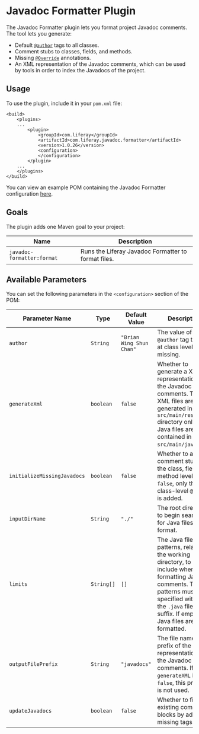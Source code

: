 # Javadoc Formatter Plugin

The Javadoc Formatter plugin lets you format project Javadoc comments. The tool
lets you generate:

- Default [`@author`](http://www.oracle.com/technetwork/java/javase/documentation/index-137868.html#@author)
  tags to all classes.
- Comment stubs to classes, fields, and methods.
- Missing [`@Override`](https://docs.oracle.com/javase/8/docs/api/java/lang/Override.html)
  annotations.
- An XML representation of the Javadoc comments, which can be used by tools in
  order to index the Javadocs of the project.

## Usage

To use the plugin, include it in your `pom.xml` file:

    <build>
        <plugins>
        ...
            <plugin>
                <groupId>com.liferay</groupId>
                <artifactId>com.liferay.javadoc.formatter</artifactId>
                <version>1.0.26</version>
                <configuration>
                </configuration>
            </plugin>
        ...
        </plugins>
    </build>

You can view an example POM containing the Javadoc Formatter configuration
[here](https://github.com/liferay/liferay-portal/blob/master/modules/util/javadoc-formatter/samples/pom.xml).

## Goals

The plugin adds one Maven goal to your project:

Name | Description
---- | -----------
`javadoc-formatter:format` | Runs the Liferay Javadoc Formatter to format files.

## Available Parameters

You can set the following parameters in the `<configuration>` section of the
POM:

Parameter Name | Type | Default Value | Description
------------- | ---- | ------------- | -----------
`author` | `String` | `"Brian Wing Shun Chan"` | The value of the `@author` tag to add at class level if missing.
`generateXml` | `boolean` | `false` | Whether to generate a XML representation of the Javadoc comments. The XML files are generated in the `src/main/resources` directory only if the Java files are contained in `src/main/java`.
`initializeMissingJavadocs` | `boolean` | `false` | Whether to add comment stubs at the class, field, and method levels. If `false`, only the class-level `@author` is added.
`inputDirName` | `String` | `"./"` | The root directory to begin searching for Java files to format.
`limits` | `String[]` | `[]` | The Java file name patterns, relative to the working directory, to include when formatting Javadoc comments. The patterns must be specified without the `.java` file type suffix. If empty, all Java files are formatted.
`outputFilePrefix` | `String` | `"javadocs"` | The file name prefix of the XML representation of the Javadoc comments. If `generateXML` is `false`, this property is not used.
`updateJavadocs` | `boolean` | `false` | Whether to fix existing comment blocks by adding missing tags.
